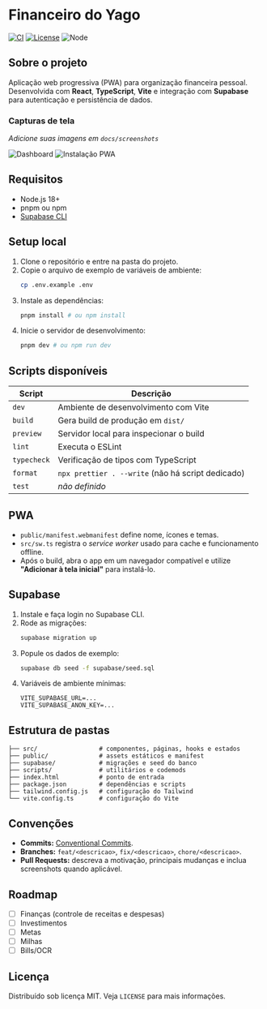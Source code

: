 # Financeiro do Yago

[![CI](https://img.shields.io/github/actions/workflow/status/YOUR_GITHUB_USERNAME/Financeiro-do-yago/ci.yml?branch=main&label=CI&logo=github)](https://github.com/YOUR_GITHUB_USERNAME/Financeiro-do-yago/actions)
[![License](https://img.shields.io/badge/license-MIT-blue.svg)](LICENSE)
![Node](https://img.shields.io/badge/node-18%2B-339933?logo=node.js&logoColor=white)

## Sobre o projeto
Aplicação web progressiva (PWA) para organização financeira pessoal. Desenvolvida com **React**, **TypeScript**, **Vite** e integração com **Supabase** para autenticação e persistência de dados.

### Capturas de tela
*Adicione suas imagens em `docs/screenshots`*

![Dashboard](docs/screenshots/dashboard.png)
![Instalação PWA](docs/screenshots/pwa-install.png)

## Requisitos
- Node.js 18+
- pnpm ou npm
- [Supabase CLI](https://supabase.com/docs/guides/cli)

## Setup local
1. Clone o repositório e entre na pasta do projeto.
2. Copie o arquivo de exemplo de variáveis de ambiente:
   ```bash
   cp .env.example .env
   ```
3. Instale as dependências:
   ```bash
   pnpm install # ou npm install
   ```
4. Inicie o servidor de desenvolvimento:
   ```bash
   pnpm dev # ou npm run dev
   ```

## Scripts disponíveis
| Script      | Descrição |
|-------------|-----------|
| `dev`       | Ambiente de desenvolvimento com Vite |
| `build`     | Gera build de produção em `dist/` |
| `preview`   | Servidor local para inspecionar o build |
| `lint`      | Executa o ESLint |
| `typecheck` | Verificação de tipos com TypeScript |
| `format`    | `npx prettier . --write` (não há script dedicado) |
| `test`      | *não definido* |

## PWA
- `public/manifest.webmanifest` define nome, ícones e temas.
- `src/sw.ts` registra o *service worker* usado para cache e funcionamento offline.
- Após o build, abra o app em um navegador compatível e utilize **"Adicionar à tela inicial"** para instalá-lo.

## Supabase
1. Instale e faça login no Supabase CLI.
2. Rode as migrações:
   ```bash
   supabase migration up
   ```
3. Popule os dados de exemplo:
   ```bash
   supabase db seed -f supabase/seed.sql
   ```
4. Variáveis de ambiente mínimas:
   ```env
   VITE_SUPABASE_URL=...
   VITE_SUPABASE_ANON_KEY=...
   ```

## Estrutura de pastas
```
├── src/                 # componentes, páginas, hooks e estados
├── public/              # assets estáticos e manifest
├── supabase/            # migrações e seed do banco
├── scripts/             # utilitários e codemods
├── index.html           # ponto de entrada
├── package.json         # dependências e scripts
├── tailwind.config.js   # configuração do Tailwind
└── vite.config.ts       # configuração do Vite
```

## Convenções
- **Commits:** [Conventional Commits](https://www.conventionalcommits.org/).
- **Branches:** `feat/<descricao>`, `fix/<descricao>`, `chore/<descricao>`.
- **Pull Requests:** descreva a motivação, principais mudanças e inclua screenshots quando aplicável.

## Roadmap
- [ ] Finanças (controle de receitas e despesas)
- [ ] Investimentos
- [ ] Metas
- [ ] Milhas
- [ ] Bills/OCR

## Licença
Distribuído sob licença MIT. Veja `LICENSE` para mais informações.
